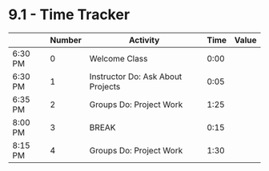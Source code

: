 # 9.1 - Time Tracker

|         | Number | Activity                          | Time | Value |
| ------- | ------ | --------------------------------- | ---- | ----- |
| 6:30 PM | 0      | Welcome Class                     | 0:00 |       |
| 6:30 PM | 1      | Instructor Do: Ask About Projects | 0:05 |       |
| 6:35 PM | 2      | Groups Do: Project Work           | 1:25 |       |
| 8:00 PM | 3      | BREAK                             | 0:15 |       |
| 8:15 PM | 4      | Groups Do: Project Work           | 1:30 |       |
